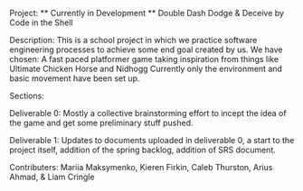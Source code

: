 Project: ** Currently in Development **
Double Dash Dodge & Deceive 
by Code in the Shell

Description: 
This is a school project in which we practice software engineering processes to achieve some end goal created by us. We have chosen:
A fast paced platformer game taking inspiration from things like Ultimate Chicken Horse and Nidhogg
Currently only the environment and basic movement have been set up.

Sections:

  Deliverable 0:
  Mostly a collective brainstorming effort to incept the idea of the game and get some preliminary stuff pushed.

  Deliverable 1:
  Updates to documents uploaded in deliverable 0, a start to the project itself, addition of the spring backlog, addition of SRS document.


Contributers:
Mariia Maksymenko,
Kieren Firkin,
Caleb Thurston,
Arius Ahmad, &
Liam Cringle
